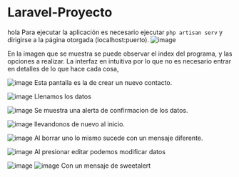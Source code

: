 # Laravel-Proyecto
hola
Para ejecutar la aplicación es necesario ejecutar ```php artisan serv``` y dirigirse a la página otorgada (localhost:puerto).
![image](https://github.com/user-attachments/assets/808b44a7-e172-4dcc-9fbb-19f84db18d3c)

En la imagen que se muestra se puede observar el index del programa, y las opciones a realizar.
La interfaz en intuitiva por lo que no es necesario entrar en detalles de lo que hace cada cosa,

![image](https://github.com/user-attachments/assets/9886b066-0cf4-4370-a829-5515f80350a9)
Esta pantalla es la de crear un nuevo contacto.

![image](https://github.com/user-attachments/assets/ab1ce5b1-5be2-4a75-a2ef-37cc8b53e97b)
Llenamos los datos

![image](https://github.com/user-attachments/assets/9dd6ec9a-3934-4161-a27e-bcc5b4bcfb97)
Se muestra una alerta de confirmacion de los datos.

![image](https://github.com/user-attachments/assets/3cf6130f-f2c9-4ad3-afb1-3acb94e8a7d6)
llevandonos de nuevo al inicio.

![image](https://github.com/user-attachments/assets/b892b582-cdf5-4bf7-83e5-28a70a007592)
Al borrar uno lo mismo sucede con un mensaje diferente.

![image](https://github.com/user-attachments/assets/df976840-9048-4226-ab0c-87ee34d025e3)
Al presionar editar podemos modificar datos

![image](https://github.com/user-attachments/assets/d59ecb8c-94e2-430b-898a-c6719354dd56)
![image](https://github.com/user-attachments/assets/486eccdf-1793-456b-95ad-39610864876c)
Con un mensaje de sweetalert






